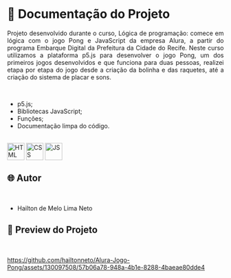 # 📒 Documentação do Projeto

<p align="justify">
Projeto desenvolvido durante o curso, Lógica de programação: comece em lógica com o jogo Pong e JavaScript da empresa Alura, a partir do programa Embarque Digital da Prefeitura da Cidade do Recife. Neste curso utilizamos a plataforma p5.js para desenvolver o jogo Pong, um dos primeiros jogos desenvolvidos e que funciona para duas pessoas, realizei etapa por etapa do jogo desde a criação da bolinha e das raquetes, até a criação do sistema de placar e sons.
</p>
<br>

- p5.js;
- Bibliotecas JavaScript;
- Funções;
- Documentação limpa do código.

<div style="display: inline_block"><br>
  <img align="center" alt="HTML" heigth="30" width="40" src="https://cdn.jsdelivr.net/gh/devicons/devicon@latest/icons/html5/html5-original.svg">
  <img align="center" alt="CSS" heigth="30" width="40" src="https://cdn.jsdelivr.net/gh/devicons/devicon@latest/icons/css3/css3-original.svg">
  <img align="center" alt="JS" heigth="30" width="40" src="https://cdn.jsdelivr.net/gh/devicons/devicon@latest/icons/javascript/javascript-original.svg">
</div>

## 🌐 Autor

<br>

- Hailton de Melo Lima Neto

## 🔗 Preview do Projeto

<br>

<p>
  

https://github.com/hailtonneto/Alura-Jogo-Pong/assets/130097508/57b06a78-948a-4b1e-8288-4baeae80dde4


</p>
